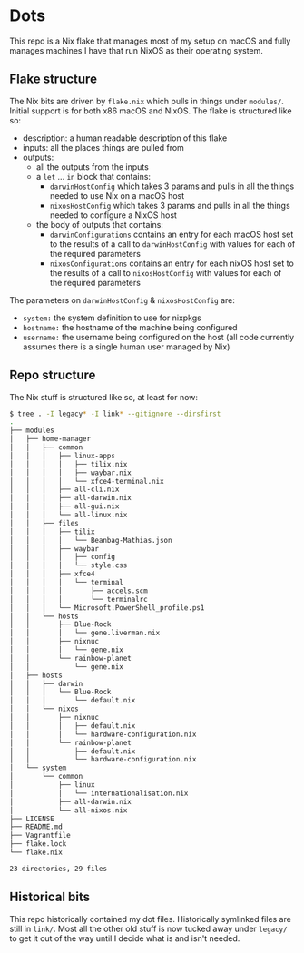 # Dots

This repo is a Nix flake that manages most of my setup on macOS and fully manages machines I have that run NixOS as their operating system.

## Flake structure

The Nix bits are driven by `flake.nix` which pulls in things under `modules/`. Initial support is for both x86 macOS and NixOS. The flake is structured like so:

- description: a human readable description of this flake
- inputs: all the places things are pulled from
- outputs:
  - all the outputs from the inputs
  - a `let` ... `in` block that contains:
    - `darwinHostConfig` which takes 3 params and pulls in all the things needed to use Nix on a macOS host
    - `nixosHostConfig` which takes 3 params and pulls in all the things needed to configure a NixOS host
  - the body of outputs that contains:
    - `darwinConfigurations` contains an entry for each macOS host set to the results of a call to `darwinHostConfig` with values for each of the required parameters
    - `nixosConfigurations` contains an entry for each nixOS host set to the results of a call to `nixosHostConfig` with values for each of the required parameters

The parameters on `darwinHostConfig` & `nixosHostConfig` are:

- `system:` the system definition to use for nixpkgs
- `hostname:` the hostname of the machine being configured
- `username:` the username being configured on the host (all code currently assumes there is a single human user managed by Nix)

## Repo structure

The Nix stuff is structured like so, at least for now:

```bash
$ tree . -I legacy* -I link* --gitignore --dirsfirst
.
├── modules
│   ├── home-manager
│   │   ├── common
│   │   │   ├── linux-apps
│   │   │   │   ├── tilix.nix
│   │   │   │   ├── waybar.nix
│   │   │   │   └── xfce4-terminal.nix
│   │   │   ├── all-cli.nix
│   │   │   ├── all-darwin.nix
│   │   │   ├── all-gui.nix
│   │   │   └── all-linux.nix
│   │   ├── files
│   │   │   ├── tilix
│   │   │   │   └── Beanbag-Mathias.json
│   │   │   ├── waybar
│   │   │   │   ├── config
│   │   │   │   └── style.css
│   │   │   ├── xfce4
│   │   │   │   └── terminal
│   │   │   │       ├── accels.scm
│   │   │   │       └── terminalrc
│   │   │   └── Microsoft.PowerShell_profile.ps1
│   │   └── hosts
│   │       ├── Blue-Rock
│   │       │   └── gene.liverman.nix
│   │       ├── nixnuc
│   │       │   └── gene.nix
│   │       └── rainbow-planet
│   │           └── gene.nix
│   ├── hosts
│   │   ├── darwin
│   │   │   └── Blue-Rock
│   │   │       └── default.nix
│   │   └── nixos
│   │       ├── nixnuc
│   │       │   ├── default.nix
│   │       │   └── hardware-configuration.nix
│   │       └── rainbow-planet
│   │           ├── default.nix
│   │           └── hardware-configuration.nix
│   └── system
│       └── common
│           ├── linux
│           │   └── internationalisation.nix
│           ├── all-darwin.nix
│           └── all-nixos.nix
├── LICENSE
├── README.md
├── Vagrantfile
├── flake.lock
└── flake.nix

23 directories, 29 files

```

## Historical bits

This repo historically contained my dot files. Historically symlinked files are still in `link/`. Most all the other old stuff is now tucked away under `legacy/` to get it out of the way until I decide what is and isn't needed.
